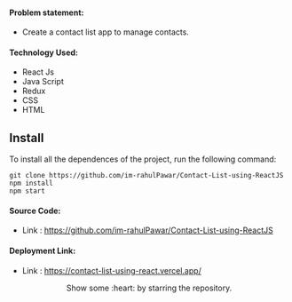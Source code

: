 #### Problem statement:
 - Create a contact list app to manage contacts.

#### Technology Used:
 - React Js
 - Java Script
 - Redux
 - CSS
 - HTML

 ## Install

To install all the dependences of the project, run the following command:

    git clone https://github.com/im-rahulPawar/Contact-List-using-ReactJS
    npm install
    npm start


#### Source Code:
 - Link : https://github.com/im-rahulPawar/Contact-List-using-ReactJS


#### Deployment Link:
 - Link : https://contact-list-using-react.vercel.app/


<p align="center">
  Show some :heart: by starring the repository.
</p>

